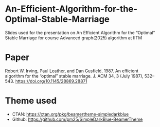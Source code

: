 # An-Efficient-Algorithm-for-the-Optimal-Stable-Marriage
Slides used for the presentation on An Efficient Algorithm for the “Optimal” Stable Marriage for course Advanced graph(2025) algorithm at IITM
# Paper 
Robert W. Irving, Paul Leather, and Dan Gusfield. 1987. An efficient algorithm for the “optimal” stable marriage. J. ACM 34, 3 (July 1987), 532–543. https://doi.org/10.1145/28869.28871
# Theme used

-   CTAN: https://ctan.org/pkg/beamertheme-simpledarkblue
-   Github: https://github.com/pm25/SimpleDarkBlue-BeamerTheme
